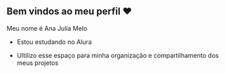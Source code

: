 ## Bem vindos ao meu perfil ❤️

Meu nome é Ana Julia Melo

- Estou estudando no Alura

- Ultilizo esse espaço para minha organização e compartilhamento dos meus projetos

  ### 

